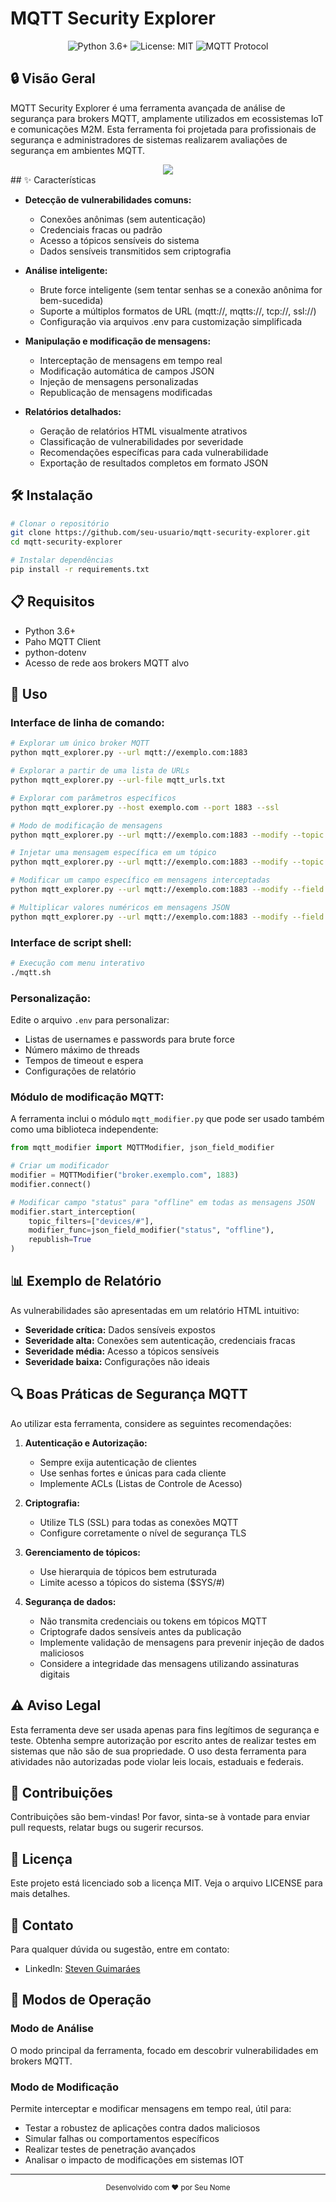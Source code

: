 # MQTT Security Explorer

<div align="center">
  <img src="https://img.shields.io/badge/Python-3.6%2B-blue" alt="Python 3.6+">
  <img src="https://img.shields.io/badge/License-MIT-green" alt="License: MIT">
  <img src="https://img.shields.io/badge/MQTT-Protocol-orange" alt="MQTT Protocol">
</div>

## 🔒 Visão Geral

MQTT Security Explorer é uma ferramenta avançada de análise de segurança para brokers MQTT, amplamente utilizados em ecossistemas IoT e comunicações M2M. Esta ferramenta foi projetada para profissionais de segurança e administradores de sistemas realizarem avaliações de segurança em ambientes MQTT.

<div align="center">
  <img src="./mqtt.png">
</div>
## ✨ Características

- **Detecção de vulnerabilidades comuns:**
  - Conexões anônimas (sem autenticação)
  - Credenciais fracas ou padrão
  - Acesso a tópicos sensíveis do sistema
  - Dados sensíveis transmitidos sem criptografia

- **Análise inteligente:**
  - Brute force inteligente (sem tentar senhas se a conexão anônima for bem-sucedida)
  - Suporte a múltiplos formatos de URL (mqtt://, mqtts://, tcp://, ssl://)
  - Configuração via arquivos .env para customização simplificada

- **Manipulação e modificação de mensagens:**
  - Interceptação de mensagens em tempo real
  - Modificação automática de campos JSON
  - Injeção de mensagens personalizadas
  - Republicação de mensagens modificadas

- **Relatórios detalhados:**
  - Geração de relatórios HTML visualmente atrativos
  - Classificação de vulnerabilidades por severidade
  - Recomendações específicas para cada vulnerabilidade
  - Exportação de resultados completos em formato JSON

## 🛠️ Instalação

```bash
# Clonar o repositório
git clone https://github.com/seu-usuario/mqtt-security-explorer.git
cd mqtt-security-explorer

# Instalar dependências
pip install -r requirements.txt
```

## 📋 Requisitos

- Python 3.6+
- Paho MQTT Client
- python-dotenv
- Acesso de rede aos brokers MQTT alvo

## 🚀 Uso

### Interface de linha de comando:

```bash
# Explorar um único broker MQTT
python mqtt_explorer.py --url mqtt://exemplo.com:1883

# Explorar a partir de uma lista de URLs
python mqtt_explorer.py --url-file mqtt_urls.txt

# Explorar com parâmetros específicos
python mqtt_explorer.py --host exemplo.com --port 1883 --ssl

# Modo de modificação de mensagens
python mqtt_explorer.py --url mqtt://exemplo.com:1883 --modify --topic "#"

# Injetar uma mensagem específica em um tópico
python mqtt_explorer.py --url mqtt://exemplo.com:1883 --modify --topic "test/topic" --inject "{\"message\":\"Hello World\"}"

# Modificar um campo específico em mensagens interceptadas
python mqtt_explorer.py --url mqtt://exemplo.com:1883 --modify --field "temperature" --value "25.0"

# Multiplicar valores numéricos em mensagens JSON
python mqtt_explorer.py --url mqtt://exemplo.com:1883 --modify --field "speed" --multiply 1.5
```

### Interface de script shell:

```bash
# Execução com menu interativo
./mqtt.sh
```

### Personalização:

Edite o arquivo `.env` para personalizar:
- Listas de usernames e passwords para brute force
- Número máximo de threads
- Tempos de timeout e espera
- Configurações de relatório

### Módulo de modificação MQTT:

A ferramenta inclui o módulo `mqtt_modifier.py` que pode ser usado também como uma biblioteca independente:

```python
from mqtt_modifier import MQTTModifier, json_field_modifier

# Criar um modificador
modifier = MQTTModifier("broker.exemplo.com", 1883)
modifier.connect()

# Modificar campo "status" para "offline" em todas as mensagens JSON
modifier.start_interception(
    topic_filters=["devices/#"],
    modifier_func=json_field_modifier("status", "offline"),
    republish=True
)
```

## 📊 Exemplo de Relatório

As vulnerabilidades são apresentadas em um relatório HTML intuitivo:

- **Severidade crítica:** Dados sensíveis expostos
- **Severidade alta:** Conexões sem autenticação, credenciais fracas
- **Severidade média:** Acesso a tópicos sensíveis
- **Severidade baixa:** Configurações não ideais

## 🔍 Boas Práticas de Segurança MQTT

Ao utilizar esta ferramenta, considere as seguintes recomendações:

1. **Autenticação e Autorização:**
   - Sempre exija autenticação de clientes
   - Use senhas fortes e únicas para cada cliente
   - Implemente ACLs (Listas de Controle de Acesso)

2. **Criptografia:**
   - Utilize TLS (SSL) para todas as conexões MQTT
   - Configure corretamente o nível de segurança TLS

3. **Gerenciamento de tópicos:**
   - Use hierarquia de tópicos bem estruturada
   - Limite acesso a tópicos do sistema ($SYS/#)

4. **Segurança de dados:**
   - Não transmita credenciais ou tokens em tópicos MQTT
   - Criptografe dados sensíveis antes da publicação
   - Implemente validação de mensagens para prevenir injeção de dados maliciosos
   - Considere a integridade das mensagens utilizando assinaturas digitais

## ⚠️ Aviso Legal

Esta ferramenta deve ser usada apenas para fins legítimos de segurança e teste. Obtenha sempre autorização por escrito antes de realizar testes em sistemas que não são de sua propriedade. O uso desta ferramenta para atividades não autorizadas pode violar leis locais, estaduais e federais.

## 🤝 Contribuições

Contribuições são bem-vindas! Por favor, sinta-se à vontade para enviar pull requests, relatar bugs ou sugerir recursos.

## 📜 Licença

Este projeto está licenciado sob a licença MIT. Veja o arquivo LICENSE para mais detalhes.

## 📧 Contato

Para qualquer dúvida ou sugestão, entre em contato:
- LinkedIn: [Steven Guimaráes](https://www.linkedin.com/in/steven-guimaraes-29aa79212/)


## 📖 Modos de Operação

### Modo de Análise
O modo principal da ferramenta, focado em descobrir vulnerabilidades em brokers MQTT.

### Modo de Modificação
Permite interceptar e modificar mensagens em tempo real, útil para:
- Testar a robustez de aplicações contra dados maliciosos
- Simular falhas ou comportamentos específicos
- Realizar testes de penetração avançados
- Analisar o impacto de modificações em sistemas IOT

---

<div align="center">
  <sub>Desenvolvido com ❤️ por Seu Nome</sub>
</div>
